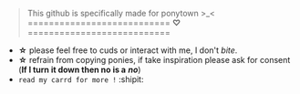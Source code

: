 > This github is specifically made for ponytown >_<
 =========================== **♡** ===========================
- **☆** please feel free to cuds or interact with me, I don't *bite*.
- **☆** refrain from copying ponies, if take inspiration please ask for consent (**If I turn it down then no is a** ___no___)
- `` read my carrd for more ! `` :shipit:
 <!--
**zcsaix/zcsaix** is a ✨ _special_ ✨ repository because its `README.md` (this file) appears on your GitHub profile.

Here are some ideas to get you started:

- 🔭 I’m currently working on ...
- 🌱 I’m currently learning ...
- 👯 I’m looking to collaborate on ...
- 🤔 I’m looking for help with ...
- 💬 Ask me about ...
- 📫 How to reach me: ...
- 😄 Pronouns: ...
- ⚡ Fun fact: ...
-->

